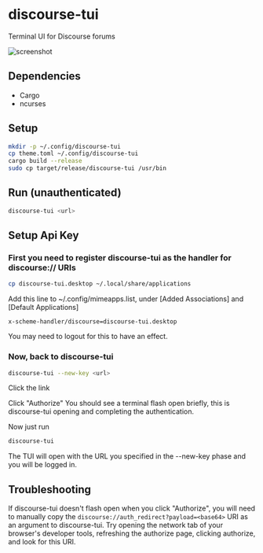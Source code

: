 # discourse-tui
Terminal UI for Discourse forums

![screenshot](https://i.imgur.com/Q4toKDd.png)

## Dependencies
* Cargo
* ncurses

## Setup
```sh
mkdir -p ~/.config/discourse-tui
cp theme.toml ~/.config/discourse-tui
cargo build --release
sudo cp target/release/discourse-tui /usr/bin
```

## Run (unauthenticated)
```sh
discourse-tui <url>
```

## Setup Api Key

### First you need to register discourse-tui as the handler for discourse:// URIs
```sh
cp discourse-tui.desktop ~/.local/share/applications
```
Add this line to ~/.config/mimeapps.list, under \[Added Associations\] and \[Default Applications\]
```
x-scheme-handler/discourse=discourse-tui.desktop
```
You may need to logout for this to have an effect.

### Now, back to discourse-tui
```sh
discourse-tui --new-key <url>
```
Click the link

Click "Authorize"
You should see a terminal flash open briefly, this is discourse-tui opening and completing the authentication.

Now just run
```sh 
discourse-tui
```
The TUI will open with the URL you specified in the --new-key phase and you will be logged in.

## Troubleshooting
If discourse-tui doesn't flash open when you click "Authorize", you will need to manually copy the `discourse://auth_redirect?payload=<base64>` URI as an argument to discourse-tui.
Try opening the network tab of your browser's developer tools, refreshing the authorize page, clicking authorize, and look for this URI.
